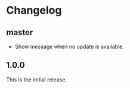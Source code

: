 # Changelog

## master

* Show message when no update is available.

## 1.0.0

This is the initial release.